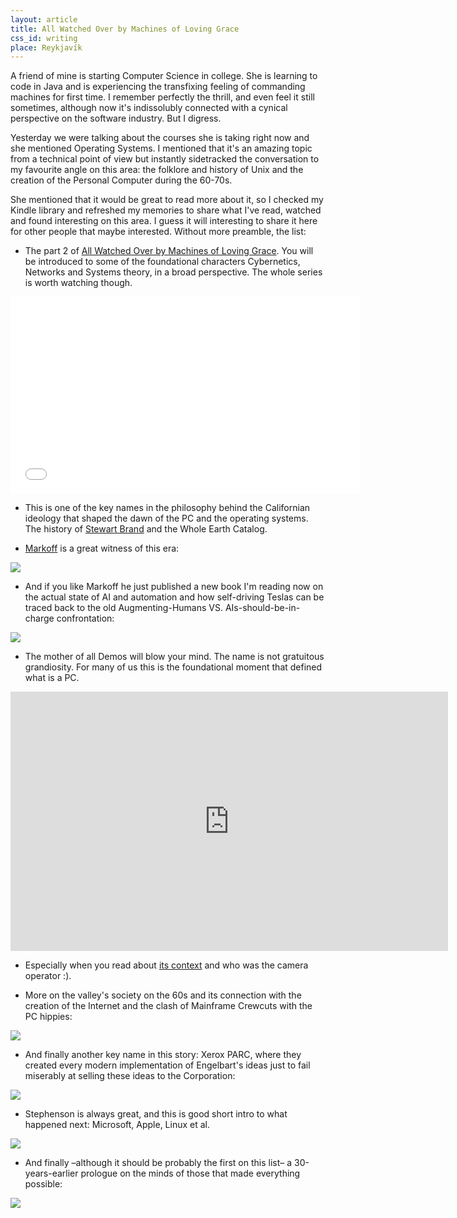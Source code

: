 ```yaml
---
layout: article
title: All Watched Over by Machines of Loving Grace
css_id: writing
place: Reykjavík
---
```


A friend of mine is starting Computer Science in college. She is learning to code in Java and is experiencing the transfixing feeling of commanding machines for first time. I remember perfectly the thrill, and even feel it still sometimes, although now it's indissolubly connected with a cynical perspective on the software industry. But I digress.

Yesterday we were talking about the courses she is taking right now and she mentioned Operating Systems. I mentioned that it's an amazing topic from a technical point of view but instantly sidetracked the conversation to my favourite angle on this area: the folklore and history of Unix and the creation of the Personal Computer during the 60-70s.

She mentioned that it would be great to read more about it, so I checked my Kindle library and refreshed my memories to share what I've read, watched and found interesting on this area. I guess it will interesting to share it here for other people that maybe interested. Without more preamble, the list:

- The part 2 of [All Watched Over by Machines of Loving Grace](http://www.wikiwand.com/en/All_Watched_Over_by_Machines_of_Loving_Grace_(TV_series)#/Part_2._.27The_Use_and_Abuse_of_Vegetational_Concepts.27). You will be introduced to some of the foundational characters Cybernetics, Networks and Systems theory, in a broad perspective. The whole series is worth watching though.


<iframe frameborder="0" width="560" height="315" src="//www.dailymotion.com/embed/video/x2eagvn" allowfullscreen></iframe>


- This is one of the key names in the philosophy behind the Californian ideology that shaped the dawn of the PC and the operating systems. The history of [Stewart Brand](http://www.wikiwand.com/en/Stewart_Brand) and the Whole Earth Catalog.

- [Markoff](https://twitter.com/markoff) is a great witness of this era:

<a href="http://amzn.to/1QleUM0" target="_blank">
  <img src="http://images.amazon.com/images/P/B000OCXFYM.01._SCLZZZZZZZ_.jpg"/>
</a>

- And if you like Markoff he just published a new book I'm reading now on the actual state of AI and automation and how self-driving Teslas can be traced back to the old Augmenting-Humans VS. AIs-should-be-in-charge confrontation:

<a href="http://amzn.to/1SzsUkA" target="_blank">
  <img src="http://images.amazon.com/images/P/B00OP06CRG.01._SCLZZZZZZZ_.jpg"/>
</a>

- The mother of all Demos will blow your mind. The name is not gratuitous grandiosity. For many of us this is the foundational moment that defined what is a PC.

<iframe width="700" height="415" src="https://www.youtube.com/embed/yJDv-zdhzMY" frameborder="0" allowfullscreen></iframe>

- Especially when you read about [its context](https://en.m.wikipedia.org/wiki/The_Mother_of_All_Demos) and who was the camera operator :).

- More on the valley's society on the 60s and its connection with the creation of the Internet and the clash of Mainframe Crewcuts with the PC hippies:

<a href="http://amzn.to/1kBfhWk" target="_blank">
  <img src="http://images.amazon.com/images/P/B000FC0WP6.01._SCLZZZZZZZ_.jpg"/>
</a>


- And finally another key name in this story: Xerox PARC, where they created every modern implementation of Engelbart's ideas just to fail miserably at selling these ideas to the Corporation:

<a href="http://amzn.to/1kBfCs3" target="_blank">
  <img src="http://images.amazon.com/images/P/B0029PBVCA.01._SCLZZZZZZZ_.jpg"/>
</a>

- Stephenson is always great, and this is good short intro to what happened next: Microsoft, Apple, Linux et al.

<a href="http://amzn.to/1PuHwl9" target="_blank">
  <img src="http://images.amazon.com/images/P/B0011GA08E.01._SCLZZZZZZZ_.jpg"/>
</a>



- And finally –although it should be probably the first on this list– a 30-years-earlier prologue on the minds of those that made everything possible:

<a href="http://amzn.to/1Qlg5uZ" target="_blank">
  <img src="http://images.amazon.com/images/P/B005IEGK5C.01._SCLZZZZZZZ_.jpg"/>
</a>
